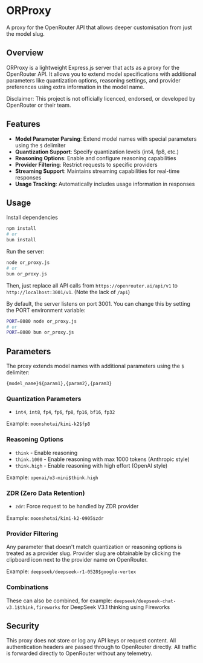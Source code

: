 # ORProxy

A proxy for the OpenRouter API that allows deeper customisation from just the model slug.

## Overview

ORProxy is a lightweight Express.js server that acts as a proxy for the OpenRouter API. It allows you to extend model specifications with additional parameters like quantization options, reasoning settings, and provider preferences using extra information in the model name.

Disclaimer: This project is not officially licenced, endorsed, or developed by OpenRouter or their team.

## Features

- **Model Parameter Parsing**: Extend model names with special parameters using the `$` delimiter
- **Quantization Support**: Specify quantization levels (int4, fp8, etc.)
- **Reasoning Options**: Enable and configure reasoning capabilities
- **Provider Filtering**: Restrict requests to specific providers
- **Streaming Support**: Maintains streaming capabilities for real-time responses
- **Usage Tracking**: Automatically includes usage information in responses

## Usage

Install dependencies

```bash
npm install
# or 
bun install
```

Run the server:

```bash
node or_proxy.js
# or
bun or_proxy.js
```

Then, just replace all API calls from `https://openrouter.ai/api/v1` to `http://localhost:3001/v1`. (Note the lack of `/api`)

By default, the server listens on port 3001. You can change this by setting the PORT environment variable:

```bash
PORT=8080 node or_proxy.js
# or 
PORT=8080 bun or_proxy.js
```

## Parameters

The proxy extends model names with additional parameters using the `$` delimiter:

```
{model_name}${param1},{param2},{param3}
```

### Quantization Parameters

- `int4`, `int8`, `fp4`, `fp6`, `fp8`, `fp16`, `bf16`, `fp32`

Example: `moonshotai/kimi-k2$fp8`

### Reasoning Options

- `think` - Enable reasoning
- `think.1000` - Enable reasoning with max 1000 tokens (Anthropic style)
- `think.high` - Enable reasoning with high effort (OpenAI style)

Example: `openai/o3-mini$think.high`

### ZDR (Zero Data Retention)

- `zdr`: Force request to be handled by ZDR provider 

Example: `moonshotai/kimi-k2-0905$zdr`

### Provider Filtering

Any parameter that doesn't match quantization or reasoning options is treated as a provider slug.
Provider slug are obtainable by clicking the clipboard icon next to the provider name on OpenRouter.

Example: `deepseek/deepseek-r1-0528$google-vertex`

### Combinations

These can also be combined, for example: `deepseek/deepseek-chat-v3.1$think,fireworks` for DeepSeek V3.1 thinking using Fireworks

## Security

This proxy does not store or log any API keys or request content. All authentication headers are passed through to OpenRouter directly. All traffic is forwarded directly to OpenRouter without any telemetry.
